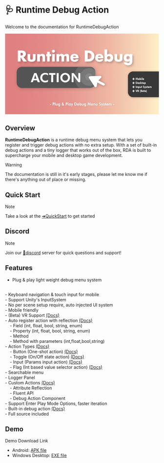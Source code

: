 # 🩺 Runtime Debug Action
Welcome to the documentation for RuntimeDebugAction

![](images/2020-12-14-11-20-22.png)

## Overview
**RuntimeDebugAction** is a runtime debug menu system that lets you register and trigger debug actions with no extra setup. With a set of built-in debug actions and a tiny logger that works out of the box, RDA is built to supercharge your mobile and desktop game development.

> [!WARNING]
> The documentation is still in it's early stages, please let me know me if there's anything out of place or missing.

## Quick Start

> [!NOTE]
> Take a look at the [➜QuickStart](manuals/QuickStart/index.md) to get started

## Discord

> [!NOTE]
> Join our [💬discord](https://discord.com/invite/fHGsArj) server for quick questions and support!

## Features
- Plug & play light weight debug menu system
<br>
- Keyboard navigation & touch input for mobile
<br>
- Support Unity's InputSystem
<br>
- No per scene setup require, auto injected UI system
<br>
- Mobile friendly
<br>
- (Beta) VR Support <a href="https://bennykok.github.io/runtime-debug-action-docs/manuals/vr-setup.html">(Docs)</a>
<br>
- Auto register action with reflection <a href="https://bennykok.github.io/runtime-debug-action-docs/manuals/CustomActions/attribute-reflection.html">(Docs)</a>
<br>
&nbsp;&nbsp;&nbsp;&nbsp;- Field (int, float, bool, string, enum)
<br>
&nbsp;&nbsp;&nbsp;&nbsp;- Property (int, float, bool, string, enum)
<br>
&nbsp;&nbsp;&nbsp;&nbsp;- Method
<br>
&nbsp;&nbsp;&nbsp;&nbsp;- Method with parameters (int,float,bool,string)
<br>
- Action Types <a href="https://bennykok.github.io/runtime-debug-action-docs/manuals/CustomActions/index.html#action-type">(Docs)</a>
<br>
&nbsp;&nbsp;&nbsp;&nbsp;- Button (One-shot action) <a href="https://bennykok.github.io/runtime-debug-action-docs/api/BennyKok.RuntimeDebug.Actions.DebugActionButton.html">(Docs)</a>
<br>
&nbsp;&nbsp;&nbsp;&nbsp;- Toggle (On/Off state action) <a href="https://bennykok.github.io/runtime-debug-action-docs/api/BennyKok.RuntimeDebug.Actions.DebugActionToggle.html">(Docs)</a>
<br>
&nbsp;&nbsp;&nbsp;&nbsp;- Input (Params input action) <a href="https://bennykok.github.io/runtime-debug-action-docs/api/BennyKok.RuntimeDebug.Actions.DebugActionInput.html">(Docs)</a>
<br>
&nbsp;&nbsp;&nbsp;&nbsp;- Flag (Int based value selector action) <a href="https://bennykok.github.io/runtime-debug-action-docs/api/BennyKok.RuntimeDebug.Actions.DebugActionFlag.html">(Docs)</a>
<br>
- Searchable menu
<br>
- Logger Panel
<br>
- Custom Actions <a href="https://bennykok.github.io/runtime-debug-action-docs/manuals/CustomActions/index.html">(Docs)</a>
<br>
&nbsp;&nbsp;&nbsp;&nbsp;- Attribute Reflection
<br>
&nbsp;&nbsp;&nbsp;&nbsp;- Fluent API
<br>
&nbsp;&nbsp;&nbsp;&nbsp;- Debug Action Component
<br>
- Support Enter Play Mode Options, faster iteration
<br>
- Built-in debug action <a href="https://bennykok.github.io/runtime-debug-action-docs/manuals/default-actions.html">(Docs)</a>
<br>
- Full source included
<br>

## Demo
Demo Download Link

- Android: [APK file](https://www.dropbox.com/s/qhawrrymrni069h/studiob-runtime-debug-action-demo-default-android-35.apk?dl=1)
- Windows Desktop: [EXE file](https://www.dropbox.com/s/vmom4sfm02vcznl/studiob-runtime-debug-action-demo-default-windows-desktop-64-bit-2.zip?dl=1)

<!-- ## Fluent API
The [`RuntimeDebugSystem`](api/BennyKok.RuntimeDebug.Systems.RuntimeDebugSystem.yml) class provide the entry point for registering your custom action, with a Fluent API design, it's a joy to add custom actions. 

```csharp
DebugActionBuilder.Button()
    .WithName($"Set {theme.themeName} Theme")
    .WithAction(() =>
    {
        RuntimeDebugSystem.SetTheme(theme, true);
        RuntimeDebugSystem.UIHandler.TogglePanel(true, true);
    })
    .WithGroup("Themes")
);
```

More details of registering actions [here](~/manuals/CustomActions/index.md). -->